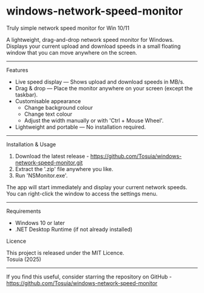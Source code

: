 # windows-network-speed-monitor
Truly simple network speed monitor for Win 10/11

A lightweight, drag-and-drop network speed monitor for Windows.  
Displays your current upload and download speeds in a small floating window that you can move anywhere on the screen.

---

 Features

- Live speed display — Shows upload and download speeds in MB/s.
- Drag & drop — Place the monitor anywhere on your screen (except the taskbar).
- Customisable appearance  
  - Change background colour  
  - Change text colour  
  - Adjust the width manually or with 'Ctrl + Mouse Wheel'.
- Lightweight and portable — No installation required.

---

 Installation & Usage

1. Download the latest release  - https://github.com/Tosuia/windows-network-speed-monitor.git
2. Extract the '.zip' file anywhere you like.
3. Run 'NSMonitor.exe'.

The app will start immediately and display your current network speeds.  
You can right-click the window to access the settings menu.

---
 
 Requirements

- Windows 10 or later  
- .NET Desktop Runtime (if not already installed)

 Licence

This project is released under the MIT Licence.  
Tosuia (2025)

---

 If you find this useful, consider starring the repository on GitHub - https://github.com/Tosuia/windows-network-speed-monitor
